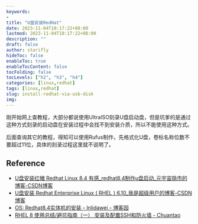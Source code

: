 ```yaml
---
keywords:
- 
title: "U盘安装RedHat"
date: 2023-11-04T10:17:22+08:00
lastmod: 2023-11-04T10:17:22+08:00
description: ""
draft: false
author: starifly
hideToc: false
enableToc: true
enableTocContent: false
tocFolding: false
tocLevels: ["h2", "h3", "h4"]
categories: [linux,redhat]
tags: [linux,redhat]
slug: install-redhat-via-usb-disk
img:
---
```


刚开始网上查教程，大部分都说使用UltraISO刻录U盘启动盘，但是坑爹的是通过这种方式刻录的启动盘在安装过程中会找不到安装介质，所以不能使用这种方式。

后面查询其它的教程，得知可以使用Rufus制作，先格式化U盘，卷标名称位数不要超过11位，具体的刻录过程这里就不说明了。

## Reference

- [U盘安装红帽 Redhat Linux 8.4 有感_redhat8.4制作u盘启动_元宇宙隐市的博客-CSDN博客](https://blog.csdn.net/subicman/article/details/124840396)
- [U盘安装 Redhat Enterprise Linux ( RHEL ) 6.10_我是超级用户的博客-CSDN博客](https://blog.csdn.net/petrosofts/article/details/115549864)
- [OS: Redhat8.4实体机的安装 - lnlidawei - 博客园](https://www.cnblogs.com/lnlidawei/p/14820158.html)
- [RHEL 8 使用总结/避坑指南（一） 安装及配置SSH和防火墙 - Chuantao](https://zangchuantao.com/tech-zh/2021/rhel-8-install-ssh-firewalld-config/)

